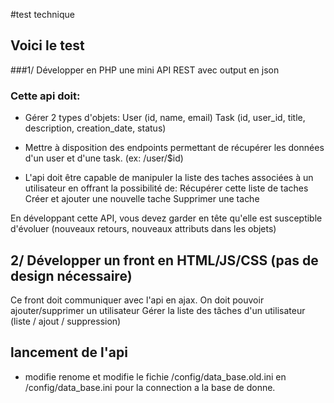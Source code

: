 #test technique
## Voici le test

###1/ Développer en PHP une mini API REST avec output en json

### Cette api doit:

 * Gérer 2 types d'objets:
    User (id, name, email)
    Task (id, user_id, title, description, creation_date, status)

 * Mettre à disposition des endpoints permettant de récupérer les données d'un user et d'une task. (ex: /user/$id)

 * L'api doit être capable de manipuler la liste des taches associées à un utilisateur en offrant la possibilité de:
    Récupérer cette liste de taches
    Créer et ajouter une nouvelle tache
    Supprimer une tache

En développant cette API, vous devez garder en tête qu'elle est susceptible d'évoluer (nouveaux retours, nouveaux attributs dans les objets)

## 2/ Développer un front en HTML/JS/CSS (pas de design nécessaire)

Ce front doit communiquer avec l'api en ajax.
On doit pouvoir ajouter/supprimer un utilisateur
Gérer la liste des tâches d'un utilisateur (liste / ajout / suppression)


## lancement de l'api
* modifie renome et modifie le fichie /config/data_base.old.ini en /config/data_base.ini
    pour la connection a la base de donne.
